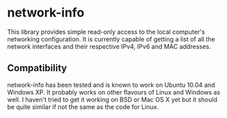 network-info
=============

This library provides simple read-only access to the local computer's
networking configuration. It is currently capable of getting a list of
all the network interfaces and their respective IPv4, IPv6 and MAC
addresses.

Compatibility
--------------

network-info has been tested and is known to work on Ubuntu 10.04 and
Windows XP. It probably works on other flavours of Linux and Windows as
well. I haven't tried to get it working on BSD or Mac OS X yet but it
should be quite similar if not the same as the code for Linux.
